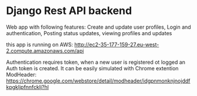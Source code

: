 # Django Rest API backend

Web app with following features: Create and update user profiles, Login and authentication, Posting status updates, viewing profiles and updates

this app is running on AWS:
http://ec2-35-177-159-27.eu-west-2.compute.amazonaws.com/api

Authentication requires token, when a new user is registered ot logged an Auth token is created. It can be easily simulated with Chrome extention ModHeader: https://chrome.google.com/webstore/detail/modheader/idgpnmonknjnojddfkpgkljpfnnfcklj?hl

